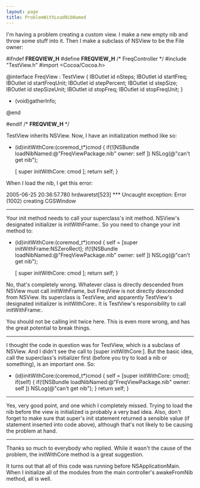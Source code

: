 ```yaml
---
layout: page
title: ProblemWithLoadNibNamed
---
```


I'm having a problem creating a custom view. I make a new empty nib and throw some stuff into it.  Then I make a subclass of NSView to be the File owner:

    
#ifndef __FREQVIEW_H__
#define __FREQVIEW_H__
/* FreqController */
#include "TestView.h"
#import <Cocoa/Cocoa.h>

@interface FreqView : TestView
{
    IBOutlet id nSteps;
    IBOutlet id startFreq;
    IBOutlet id startFreqUnit;
    IBOutlet id stepPercent;
    IBOutlet id stepSize;
    IBOutlet id stepSizeUnit;
    IBOutlet id stopFreq;
    IBOutlet id stopFreqUnit;
}

- (void)gatherInfo;

@end

#endif /* __FREQVIEW_H__ */


TestView inherits NSView.  Now, I have an initialization method like so:

    
- (id)initWithCore:(coremod_t*)cmod
{
   if(![NSBundle loadNibNamed:@"FreqViewPackage.nib" owner: self ])
      NSLog(@"can't get nib");

   [ super initWithCore: cmod ];
   return self;
}


When I load the nib, I get this error:

2005-06-25 20:36:57.780 hrdwaretst[523] *** Uncaught exception: <NSInternalInconsistencyException> Error (1002) creating CGSWindow

----

Your init method needs to call your superclass's init method. NSView's designated initializer is initWithFrame:. So you need to change your init method to:

    
- (id)initWithCore:(coremod_t*)cmod
{
   self = [super initWithFrame:NSZeroRect];
   if(![NSBundle loadNibNamed:@"FreqViewPackage.nib" owner: self ])
      NSLog(@"can't get nib");

   [ super initWithCore: cmod ];
   return self;
}


No, that's completely wrong. Whatever class is directly descended from NSView must call initWithFrame, but FreqView is not directly descended from NSView. Its superclass is TestView, and apparently TestView's designated initializer is initWithCore:. It is TestView's responsibility to call initWithFrame:.

You should not be calling init twice here. This is even more wrong, and has the great potential to break things.

----

I thought the code in question was for TestView, which is a subclass of NSView. And I didn't see the call to [super initWithCore:]. But the basic idea, call the superclass's initializer first (before you try to load a nib or something), is an important one. So:

    
- (id)initWithCore:(coremod_t*)cmod
{
   self = [super initWithCore: cmod];
   if(self) {
      if(![NSBundle loadNibNamed:@"FreqViewPackage.nib" owner: self ])
         NSLog(@"can't get nib");
   }
   return self;
}


----

Yes, very good point, and one which I completely missed. Trying to load the nib before the view is initialized is probably a very bad idea. Also, don't forget to make sure that super's init statement returned a sensible value (if statement inserted into code above), although that's not likely to be causing the problem at hand.

----

Thanks so much to everybody who replied.  While it wasn't the cause of the problem, the initWithCore method is a great suggestion.

It turns out that all of this code was running before NSApplicationMain.  When I initialize all of the modules from the main controller's awakeFromNib method, all is well.

